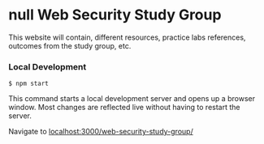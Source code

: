 # null Web Security Study Group

This website will contain, different resources, practice labs references, outcomes from the study group, etc.

### Local Development

```
$ npm start
```

This command starts a local development server and opens up a browser window. Most changes are reflected live without having to restart the server.

Navigate to [localhost:3000/web-security-study-group/](http://localhost:3000/web-security-study-group/)